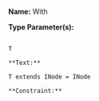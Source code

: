**Name:** With

**Type Parameter(s):**

```**Name:**

T

**Text:**

T extends INode = INode

**Constraint:**

```

